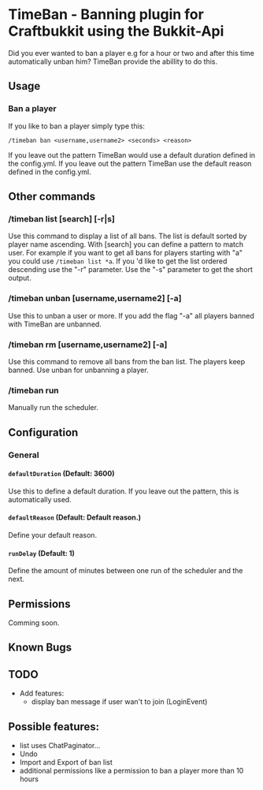 TimeBan - Banning plugin for Craftbukkit using the Bukkit-Api
=============================================================

Did you ever wanted to ban a player e.g for a hour or two and after this time automatically unban him? TimeBan provide the abillity to do this.

Usage
-----

### Ban a player

If you like to ban a player simply type this:

	/timeban ban <username,username2> <seconds> <reason>

If you leave out the <seconds> pattern TimeBan would use a default duration defined in the config.yml. If you leave out the <reason> pattern TimeBan use the default reason defined in the config.yml.

Other commands
--------------

### /timeban list [search] [-r|s]

Use this command to display a list of all bans. The list is default sorted by player name ascending. With [search] you can define a pattern to match user. For example if you want to get all bans for players starting with "a" you could use `/timeban list *a`. If you 'd like to get the list ordered descending use the "-r" parameter. Use the "-s" parameter to get the short output.

### /timeban unban [username,username2] [-a]

Use this to unban a user or more. If you add the flag "-a" all players banned with TimeBan are unbanned.  

### /timeban rm [username,username2] [-a]

Use this command to remove all bans from the ban list. The players keep banned. Use unban for unbanning a player.

### /timeban run

Manually run the scheduler. 

Configuration
-------------

### General

#### `defaultDuration` (Default: 3600)

Use this to define a default duration. If you leave out the <seconds> pattern, this is automatically used.

#### `defaultReason` (Default: Default reason.)

Define your default reason.

#### `runDelay` (Default: 1)

Define the amount of minutes between one run of the scheduler and the next.

Permissions
-----------

Comming soon.

Known Bugs
----------

TODO
----

- Add features:
	- display ban message if user wan't to join (LoginEvent)
	
Possible features:
------------------
- list uses ChatPaginator...
- Undo
- Import and Export of ban list 
- additional permissions like a permission to ban a player more than 10 hours
	

